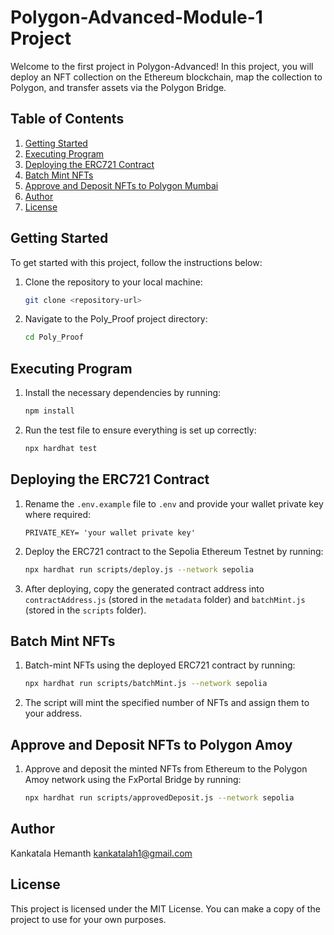 # Polygon-Advanced-Module-1 Project

Welcome to the first project in Polygon-Advanced! In this project, you will deploy an NFT collection on the Ethereum blockchain, map the collection to Polygon, and transfer assets via the Polygon Bridge.

## Table of Contents

1. [Getting Started](#getting-started)
2. [Executing Program](#executing-program)
3. [Deploying the ERC721 Contract](#deploying-the-erc721-contract)
4. [Batch Mint NFTs](#batch-mint-nfts)
5. [Approve and Deposit NFTs to Polygon Mumbai](#approve-and-deposit-nfts-to-polygon-amoy)
6. [Author](#author)
7. [License](#license)

## Getting Started

To get started with this project, follow the instructions below:

1. Clone the repository to your local machine:
   ```bash
   git clone <repository-url>
   ```

2. Navigate to the Poly_Proof project directory:
   ```bash
   cd Poly_Proof
   ```

## Executing Program

1. Install the necessary dependencies by running:
   ```bash
   npm install
   ```

2. Run the test file to ensure everything is set up correctly:
   ```bash
   npx hardhat test
   ```

## Deploying the ERC721 Contract

1. Rename the `.env.example` file to `.env` and provide your wallet private key where required:
   ```plaintext
   PRIVATE_KEY= 'your wallet private key'
   ```

2. Deploy the ERC721 contract to the Sepolia Ethereum Testnet by running:
   ```bash
   npx hardhat run scripts/deploy.js --network sepolia
   ```

3. After deploying, copy the generated contract address into `contractAddress.js` (stored in the `metadata` folder) and `batchMint.js` (stored in the `scripts` folder).

## Batch Mint NFTs

1. Batch-mint NFTs using the deployed ERC721 contract by running:
   ```bash
   npx hardhat run scripts/batchMint.js --network sepolia
   ```

2. The script will mint the specified number of NFTs and assign them to your address.

## Approve and Deposit NFTs to Polygon Amoy

1. Approve and deposit the minted NFTs from Ethereum to the Polygon Amoy network using the FxPortal Bridge by running:
   ```bash
   npx hardhat run scripts/approvedDeposit.js --network sepolia
   ```

## Author

Kankatala Hemanth 
kankatalah1@gmail.com

## License

This project is licensed under the MIT License. You can make a copy of the project to use for your own purposes.
